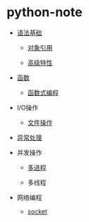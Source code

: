 # python-note

* [语法基础](https://github.com/Zhuzishuo/python-note/blob/master/语言基础.md)

  * [对象引用](https://github.com/Zhuzishuo/python-note/blob/master/对象引用.md)

  * [高级特性](https://github.com/Zhuzishuo/python-note/blob/master/高级特性.md)

* [函数](https://github.com/Zhuzishuo/python-note/blob/master/函数.md)

  * [函数式编程](https://github.com/Zhuzishuo/python-note/blob/master/函数式编程.md)

* I/O操作

  * [文件操作](https://github.com/Zhuzishuo/python-note/blob/master/文件操作.md)

* [异常处理](https://github.com/Zhuzishuo/python-note/blob/master/异常处理.md)

* 并发操作

  * [多进程](https://github.com/Zhuzishuo/python-note/blob/master/多进程.md)

  * 多线程

* 网络编程

  * [socket](https://github.com/Zhuzishuo/python-note/blob/master/网络编程之Socket.md)



